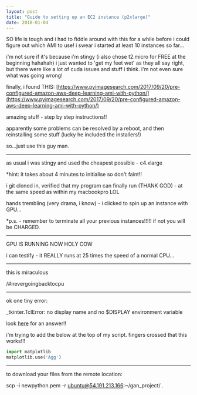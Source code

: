 ```yaml
---
layout: post
title: "Guide to setting up an EC2 instance (p2xlarge)"
date: 2018-01-04
---
```


SO life is tough and i had to fiddle around with this for a while before i could figure out which AMI to use! i swear i started at least 10 instances so far...

i'm not sure if it's because i'm stingy (i also chose t2.micro for FREE at the beginning hahahah) i just wanted to 'get my feet wet' as they all say right, but there were like a lot of cuda issues and stuff i think. i'm not even sure what was going wrong!

finally, i found THIS: 
[https://www.pyimagesearch.com/2017/09/20/pre-configured-amazon-aws-deep-learning-ami-with-python/](https://www.pyimagesearch.com/2017/09/20/pre-configured-amazon-aws-deep-learning-ami-with-python/)

amazing stuff - step by step instructions!!

apparently some problems can be resolved by a reboot, and then reinstalling some stuff (lucky he included the installers!)

so...just use this guy man.

---

as usual i was stingy and used the cheapest possible - c4.xlarge

*hint: it takes about 4 minutes to initialise so don't faint!!

i git cloned in, verified that my program can finally run (THANK GOD) - at the same speed as within my macbookpro LOL

hands trembling (very drama, i know) - i clicked to spin up an instance with GPU...

*p.s. - remember to terminate all your previous instances!!!!! if not you will be CHARGED.

---

GPU IS RUNNING NOW HOLY COW

i can testify - it REALLY runs at 25 times the speed of a normal CPU...

---

this is miraculous

/#nevergoingbacktocpu

---

ok one tiny error:

_tkinter.TclError: no display name and no $DISPLAY environment variable

look [here](https://stackoverflow.com/questions/37604289/tkinter-tclerror-no-display-name-and-no-display-environment-variable) for an answer!!

i'm trying to add the below at the top of my script.
fingers crossed that this works!!!

```python
import matplotlib
matplotlib.use('Agg')
```


---

to download your files from the remote location:

scp -i newpython.pem -r ubuntu@54.191.213.166:~/gan_project/ .
